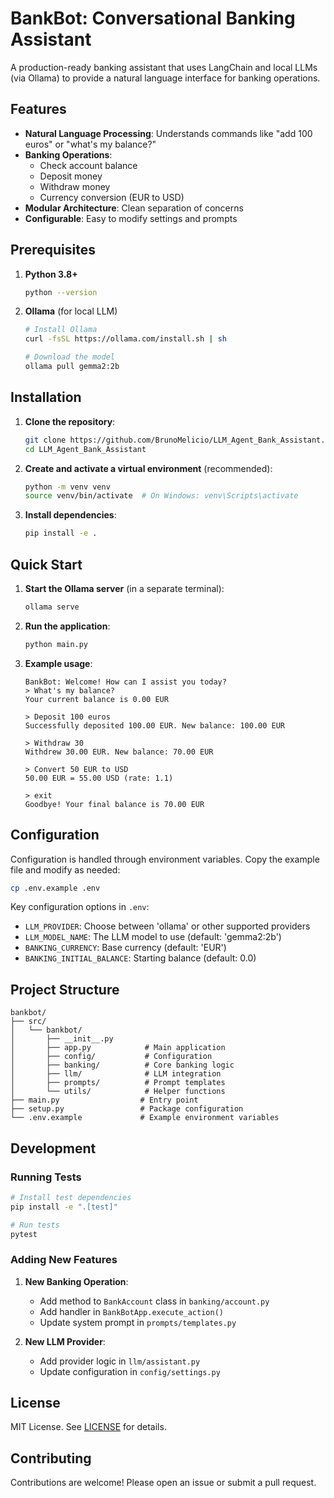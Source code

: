 # BankBot: Conversational Banking Assistant

A production-ready banking assistant that uses LangChain and local LLMs (via Ollama) to provide a natural language interface for banking operations.

## Features

- **Natural Language Processing**: Understands commands like "add 100 euros" or "what's my balance?"
- **Banking Operations**:
  - Check account balance
  - Deposit money
  - Withdraw money
  - Currency conversion (EUR to USD)
- **Modular Architecture**: Clean separation of concerns
- **Configurable**: Easy to modify settings and prompts

## Prerequisites

1. **Python 3.8+**
   ```bash
   python --version
   ```

2. **Ollama** (for local LLM)
   ```bash
   # Install Ollama
   curl -fsSL https://ollama.com/install.sh | sh
   
   # Download the model
   ollama pull gemma2:2b
   ```

## Installation

1. **Clone the repository**:
   ```bash
   git clone https://github.com/BrunoMelicio/LLM_Agent_Bank_Assistant.git
   cd LLM_Agent_Bank_Assistant
   ```

2. **Create and activate a virtual environment** (recommended):
   ```bash
   python -m venv venv
   source venv/bin/activate  # On Windows: venv\Scripts\activate
   ```

3. **Install dependencies**:
   ```bash
   pip install -e .
   ```

## Quick Start

1. **Start the Ollama server** (in a separate terminal):
   ```bash
   ollama serve
   ```

2. **Run the application**:
   ```bash
   python main.py
   ```

3. **Example usage**:
   ```
   BankBot: Welcome! How can I assist you today?
   > What's my balance?
   Your current balance is 0.00 EUR
   
   > Deposit 100 euros
   Successfully deposited 100.00 EUR. New balance: 100.00 EUR
   
   > Withdraw 30
   Withdrew 30.00 EUR. New balance: 70.00 EUR
   
   > Convert 50 EUR to USD
   50.00 EUR = 55.00 USD (rate: 1.1)
   
   > exit
   Goodbye! Your final balance is 70.00 EUR
   ```

## Configuration

Configuration is handled through environment variables. Copy the example file and modify as needed:

```bash
cp .env.example .env
```

Key configuration options in `.env`:
- `LLM_PROVIDER`: Choose between 'ollama' or other supported providers
- `LLM_MODEL_NAME`: The LLM model to use (default: 'gemma2:2b')
- `BANKING_CURRENCY`: Base currency (default: 'EUR')
- `BANKING_INITIAL_BALANCE`: Starting balance (default: 0.0)

## Project Structure

```
bankbot/
├── src/
│   └── bankbot/
│       ├── __init__.py
│       ├── app.py            # Main application
│       ├── config/           # Configuration
│       ├── banking/          # Core banking logic
│       ├── llm/              # LLM integration
│       ├── prompts/          # Prompt templates
│       └── utils/            # Helper functions
├── main.py                  # Entry point
├── setup.py                 # Package configuration
└── .env.example             # Example environment variables
```

## Development

### Running Tests

```bash
# Install test dependencies
pip install -e ".[test]"

# Run tests
pytest
```

### Adding New Features

1. **New Banking Operation**:
   - Add method to `BankAccount` class in `banking/account.py`
   - Add handler in `BankBotApp.execute_action()`
   - Update system prompt in `prompts/templates.py`

2. **New LLM Provider**:
   - Add provider logic in `llm/assistant.py`
   - Update configuration in `config/settings.py`

## License

MIT License. See [LICENSE](LICENSE) for details.

## Contributing

Contributions are welcome! Please open an issue or submit a pull request.
